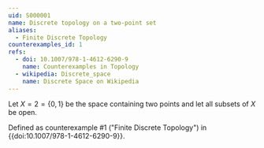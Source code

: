 ```yaml
---
uid: S000001
name: Discrete topology on a two-point set
aliases:
  - Finite Discrete Topology
counterexamples_id: 1
refs:
  - doi: 10.1007/978-1-4612-6290-9
    name: Counterexamples in Topology
  - wikipedia: Discrete_space
    name: Discrete Space on Wikipedia
---
```

Let $X=2=\{0,1\}$ be the space containing two points and
let all subsets of $X$ be open.

Defined as counterexample #1 ("Finite Discrete Topology")
in {{doi:10.1007/978-1-4612-6290-9}}.
